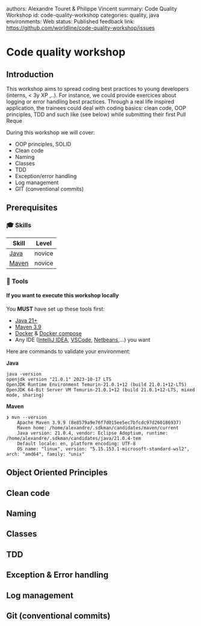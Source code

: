 authors: Alexandre Touret & Philippe Vincent
summary: Code Quality Workshop
id: code-quality-workshop
categories: quality, java
environments: Web
status: Published
feedback link: https://github.com/worldline/code-quality-workshop/issues


# Code quality workshop

## Introduction
This workshop aims to spread coding best practices to young developers (interns, < 3y XP ,..). For instance, we could provide exercices about logging or error handling best practices.
Through a real life inspired application, the trainees could deal with coding basics: clean code, OOP principles, TDD and such like (see below) while submitting their first Pull Reque

During this workshop we will cover:

* OOP principles, SOLID
* Clean code
* Naming
* Classes
* TDD
* Exception/error handling
* Log management
* GIT (conventional commits)

## Prerequisites


### :mortar_board: Skills

| Skill                                  | Level | 
|----------------------------------------|---|
| [Java](https://www.oracle.com/java/)   | novice |   
| [Maven](https://www.maven.apache.org/) | novice |

### :wrench: Tools
#### If you want to execute this workshop locally
You **MUST** have set up these tools first:
* [Java 21+](https://adoptium.net/temurin/releases/?version=21)
* [Maven 3.9](https://www.maven.apache.org/)
* [Docker](https://docs.docker.com/) & [Docker compose](https://docs.docker.com/compose/)
* Any IDE ([IntelliJ IDEA](https://www.jetbrains.com/idea), [VSCode](https://code.visualstudio.com/), [Netbeans](https://netbeans.apache.org/),...) you want

Here are commands to validate your environment:

**Java**

```jshelllanguage
java -version
openjdk version "21.0.1" 2023-10-17 LTS
OpenJDK Runtime Environment Temurin-21.0.1+12 (build 21.0.1+12-LTS)
OpenJDK 64-Bit Server VM Temurin-21.0.1+12 (build 21.0.1+12-LTS, mixed mode, sharing)
```

**Maven**

```jshelllanguage
❯ mvn --version
    Apache Maven 3.9.9 (8e8579a9e76f7d015ee5ec7bfcdc97d260186937)
    Maven home: /home/alexandre/.sdkman/candidates/maven/current
    Java version: 21.0.4, vendor: Eclipse Adoptium, runtime: /home/alexandre/.sdkman/candidates/java/21.0.4-tem
    Default locale: en, platform encoding: UTF-8
    OS name: "linux", version: "5.15.153.1-microsoft-standard-wsl2", arch: "amd64", family: "unix"
```


## Object Oriented Principles

## Clean code

## Naming

## Classes

## TDD

## Exception & Error handling

## Log management

## Git (conventional commits)
